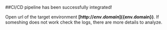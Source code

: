 ##CI/CD pipeline has been successfully integrated!

Open url of the target environment **[http://${env.domain}](${env.domain})**.
If someshing does not work check the logs, there are more details to analyze.
